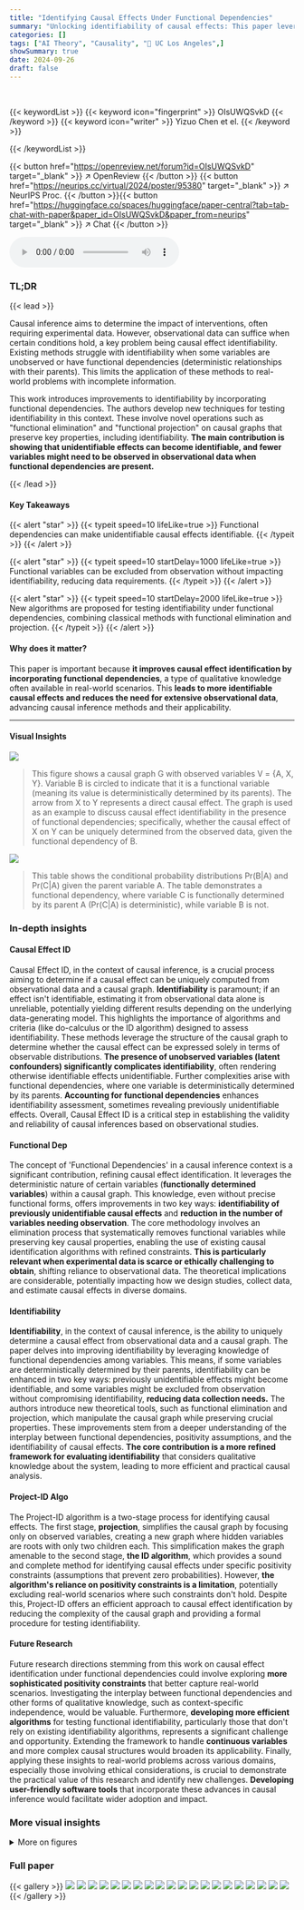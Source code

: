 ```yaml
---
title: "Identifying Causal Effects Under Functional Dependencies"
summary: "Unlocking identifiability of causal effects: This paper leverages functional dependencies in causal graphs to improve identifiability, leading to fewer needed variables in observational data."
categories: []
tags: ["AI Theory", "Causality", "🏢 UC Los Angeles",]
showSummary: true
date: 2024-09-26
draft: false
---
```


<br>

{{< keywordList >}}
{{< keyword icon="fingerprint" >}} OIsUWQSvkD {{< /keyword >}}
{{< keyword icon="writer" >}} Yizuo Chen et el. {{< /keyword >}}
 
{{< /keywordList >}}

{{< button href="https://openreview.net/forum?id=OIsUWQSvkD" target="_blank" >}}
↗ OpenReview
{{< /button >}}
{{< button href="https://neurips.cc/virtual/2024/poster/95380" target="_blank" >}}
↗ NeurIPS Proc.
{{< /button >}}{{< button href="https://huggingface.co/spaces/huggingface/paper-central?tab=tab-chat-with-paper&paper_id=OIsUWQSvkD&paper_from=neurips" target="_blank" >}}
↗ Chat
{{< /button >}}



<audio controls>
    <source src="https://ai-paper-reviewer.com/OIsUWQSvkD/podcast.wav" type="audio/wav">
    Your browser does not support the audio element.
</audio>


### TL;DR


{{< lead >}}

Causal inference aims to determine the impact of interventions, often requiring experimental data.  However, observational data can suffice when certain conditions hold, a key problem being causal effect identifiability. Existing methods struggle with identifiability when some variables are unobserved or have functional dependencies (deterministic relationships with their parents). This limits the application of these methods to real-world problems with incomplete information.

This work introduces improvements to identifiability by incorporating functional dependencies. The authors develop new techniques for testing identifiability in this context. These involve novel operations such as "functional elimination" and "functional projection" on causal graphs that preserve key properties, including identifiability. **The main contribution is showing that unidentifiable effects can become identifiable, and fewer variables might need to be observed in observational data when functional dependencies are present.**

{{< /lead >}}


#### Key Takeaways

{{< alert "star" >}}
{{< typeit speed=10 lifeLike=true >}} Functional dependencies can make unidentifiable causal effects identifiable. {{< /typeit >}}
{{< /alert >}}

{{< alert "star" >}}
{{< typeit speed=10 startDelay=1000 lifeLike=true >}} Functional variables can be excluded from observation without impacting identifiability, reducing data requirements. {{< /typeit >}}
{{< /alert >}}

{{< alert "star" >}}
{{< typeit speed=10 startDelay=2000 lifeLike=true >}} New algorithms are proposed for testing identifiability under functional dependencies, combining classical methods with functional elimination and projection. {{< /typeit >}}
{{< /alert >}}

#### Why does it matter?
This paper is important because **it improves causal effect identification by incorporating functional dependencies**, a type of qualitative knowledge often available in real-world scenarios. This **leads to more identifiable causal effects and reduces the need for extensive observational data**, advancing causal inference methods and their applicability.

------
#### Visual Insights



![](https://ai-paper-reviewer.com/OIsUWQSvkD/figures_1_1.jpg)

> This figure shows a causal graph G with observed variables V = {A, X, Y}.  Variable B is circled to indicate that it is a functional variable (meaning its value is deterministically determined by its parents).  The arrow from X to Y represents a direct causal effect. The graph is used as an example to discuss causal effect identifiability in the presence of functional dependencies; specifically, whether the causal effect of X on Y can be uniquely determined from the observed data, given the functional dependency of B.





![](https://ai-paper-reviewer.com/OIsUWQSvkD/tables_4_1.jpg)

> This table shows the conditional probability distributions Pr(B|A) and Pr(C|A) given the parent variable A.  The table demonstrates a functional dependency, where variable C is functionally determined by its parent A (Pr(C|A) is deterministic), while variable B is not.





### In-depth insights


#### Causal Effect ID
Causal Effect ID, in the context of causal inference, is a crucial process aiming to determine if a causal effect can be uniquely computed from observational data and a causal graph.  **Identifiability** is paramount; if an effect isn't identifiable, estimating it from observational data alone is unreliable, potentially yielding different results depending on the underlying data-generating model. This highlights the importance of algorithms and criteria (like do-calculus or the ID algorithm) designed to assess identifiability.  These methods leverage the structure of the causal graph to determine whether the causal effect can be expressed solely in terms of observable distributions.  **The presence of unobserved variables (latent confounders) significantly complicates identifiability**, often rendering otherwise identifiable effects unidentifiable.  Further complexities arise with functional dependencies, where one variable is deterministically determined by its parents.  **Accounting for functional dependencies** enhances identifiability assessment, sometimes revealing previously unidentifiable effects.  Overall, Causal Effect ID is a critical step in establishing the validity and reliability of causal inferences based on observational studies.

#### Functional Dep
The concept of 'Functional Dependencies' in a causal inference context is a significant contribution, refining causal effect identification.  It leverages the deterministic nature of certain variables (**functionally determined variables**) within a causal graph. This knowledge, even without precise functional forms, offers improvements in two key ways: **identifiability of previously unidentifiable causal effects** and **reduction in the number of variables needing observation**. The core methodology involves an elimination process that systematically removes functional variables while preserving key causal properties, enabling the use of existing causal identification algorithms with refined constraints.  **This is particularly relevant when experimental data is scarce or ethically challenging to obtain**, shifting reliance to observational data.  The theoretical implications are considerable, potentially impacting how we design studies, collect data, and estimate causal effects in diverse domains.

#### Identifiability
**Identifiability**, in the context of causal inference, is the ability to uniquely determine a causal effect from observational data and a causal graph.  The paper delves into improving identifiability by leveraging knowledge of functional dependencies among variables.  This means, if some variables are deterministically determined by their parents, identifiability can be enhanced in two key ways: previously unidentifiable effects might become identifiable, and some variables might be excluded from observation without compromising identifiability, **reducing data collection needs.**  The authors introduce new theoretical tools, such as functional elimination and projection, which manipulate the causal graph while preserving crucial properties.  These improvements stem from a deeper understanding of the interplay between functional dependencies, positivity assumptions, and the identifiability of causal effects.  **The core contribution is a more refined framework for evaluating identifiability** that considers qualitative knowledge about the system, leading to more efficient and practical causal analysis.

#### Project-ID Algo
The Project-ID algorithm is a two-stage process for identifying causal effects.  The first stage, **projection**, simplifies the causal graph by focusing only on observed variables, creating a new graph where hidden variables are roots with only two children each. This simplification makes the graph amenable to the second stage, **the ID algorithm**, which provides a sound and complete method for identifying causal effects under specific positivity constraints (assumptions that prevent zero probabilities). However, **the algorithm's reliance on positivity constraints is a limitation**, potentially excluding real-world scenarios where such constraints don't hold. Despite this, Project-ID offers an efficient approach to causal effect identification by reducing the complexity of the causal graph and providing a formal procedure for testing identifiability.

#### Future Research
Future research directions stemming from this work on causal effect identification under functional dependencies could involve exploring **more sophisticated positivity constraints** that better capture real-world scenarios.  Investigating the interplay between functional dependencies and other forms of qualitative knowledge, such as context-specific independence, would be valuable.  Furthermore, **developing more efficient algorithms** for testing functional identifiability, particularly those that don't rely on existing identifiability algorithms, represents a significant challenge and opportunity.  Extending the framework to handle **continuous variables** and more complex causal structures would broaden its applicability.  Finally, applying these insights to real-world problems across various domains, especially those involving ethical considerations, is crucial to demonstrate the practical value of this research and identify new challenges.  **Developing user-friendly software tools** that incorporate these advances in causal inference would facilitate wider adoption and impact.


### More visual insights

<details>
<summary>More on figures
</summary>


![](https://ai-paper-reviewer.com/OIsUWQSvkD/figures_3_1.jpg)

> This figure shows an example causal graph adapted from another paper. The graph has both observed and hidden variables. It illustrates the concept of interventions and how a projection operation simplifies a graph for causal inference. The example is used to discuss different types of identifiability and the limitations of classical methods when functional dependencies are present.


![](https://ai-paper-reviewer.com/OIsUWQSvkD/figures_6_1.jpg)

> This figure compares classical projection and functional projection on a causal graph.  In (a), a DAG is shown with variables A, B, C, D, E, F, G, H, I, where C and D are functional (indicated by circles). (b) shows the result of classical projection onto variables A, B, G, H, I. (c) demonstrates functional elimination of variables C and D.  Finally, (d) displays the result of functional projection (eliminating C and D and then projecting onto A, B, G, H, I).  The dashed lines highlight the differences between the classical projection and functional projection, showing how functional projection preserves additional independencies.


![](https://ai-paper-reviewer.com/OIsUWQSvkD/figures_6_2.jpg)

> This figure shows a causal graph with observed variables A, X, Y and hidden functional variable B.  The graph in (a) depicts the original causal graph, while (b) shows the result of projecting the graph onto the observed variables. The projection operation simplifies the graph by removing the hidden variable and adding a bidirected edge between X and Y, representing the unobserved confounding effect of B. This figure is used to illustrate how knowledge of functional dependencies can affect causal effect identifiability.  Specifically, the causal effect of X on Y is unidentifiable in the original graph (a) but may become identifiable if the functional dependency of B on A is considered. 


![](https://ai-paper-reviewer.com/OIsUWQSvkD/figures_7_1.jpg)

> This figure shows a causal graph with observed variables A, B, C, F, X, and Y and hidden functional variables D and E.  The figure demonstrates the effects of applying different operations (projection, functional projection, functional elimination) on the causal graph. Each subfigure illustrates the resulting graph after a specific operation.  (a) shows the original graph. (b) shows the result of a standard projection. (c) shows the result of a functional projection (which incorporates knowledge about functional dependencies). (d) and (e) show the results of functional elimination (removing functional variables and updating the graph accordingly). These transformations are used in the paper to explore and analyze identifiability of causal effects under functional dependencies.


</details>






### Full paper

{{< gallery >}}
<img src="https://ai-paper-reviewer.com/OIsUWQSvkD/1.png" class="grid-w50 md:grid-w33 xl:grid-w25" />
<img src="https://ai-paper-reviewer.com/OIsUWQSvkD/2.png" class="grid-w50 md:grid-w33 xl:grid-w25" />
<img src="https://ai-paper-reviewer.com/OIsUWQSvkD/3.png" class="grid-w50 md:grid-w33 xl:grid-w25" />
<img src="https://ai-paper-reviewer.com/OIsUWQSvkD/4.png" class="grid-w50 md:grid-w33 xl:grid-w25" />
<img src="https://ai-paper-reviewer.com/OIsUWQSvkD/5.png" class="grid-w50 md:grid-w33 xl:grid-w25" />
<img src="https://ai-paper-reviewer.com/OIsUWQSvkD/6.png" class="grid-w50 md:grid-w33 xl:grid-w25" />
<img src="https://ai-paper-reviewer.com/OIsUWQSvkD/7.png" class="grid-w50 md:grid-w33 xl:grid-w25" />
<img src="https://ai-paper-reviewer.com/OIsUWQSvkD/8.png" class="grid-w50 md:grid-w33 xl:grid-w25" />
<img src="https://ai-paper-reviewer.com/OIsUWQSvkD/9.png" class="grid-w50 md:grid-w33 xl:grid-w25" />
<img src="https://ai-paper-reviewer.com/OIsUWQSvkD/10.png" class="grid-w50 md:grid-w33 xl:grid-w25" />
<img src="https://ai-paper-reviewer.com/OIsUWQSvkD/11.png" class="grid-w50 md:grid-w33 xl:grid-w25" />
<img src="https://ai-paper-reviewer.com/OIsUWQSvkD/12.png" class="grid-w50 md:grid-w33 xl:grid-w25" />
<img src="https://ai-paper-reviewer.com/OIsUWQSvkD/13.png" class="grid-w50 md:grid-w33 xl:grid-w25" />
<img src="https://ai-paper-reviewer.com/OIsUWQSvkD/14.png" class="grid-w50 md:grid-w33 xl:grid-w25" />
<img src="https://ai-paper-reviewer.com/OIsUWQSvkD/15.png" class="grid-w50 md:grid-w33 xl:grid-w25" />
<img src="https://ai-paper-reviewer.com/OIsUWQSvkD/16.png" class="grid-w50 md:grid-w33 xl:grid-w25" />
<img src="https://ai-paper-reviewer.com/OIsUWQSvkD/17.png" class="grid-w50 md:grid-w33 xl:grid-w25" />
<img src="https://ai-paper-reviewer.com/OIsUWQSvkD/18.png" class="grid-w50 md:grid-w33 xl:grid-w25" />
<img src="https://ai-paper-reviewer.com/OIsUWQSvkD/19.png" class="grid-w50 md:grid-w33 xl:grid-w25" />
<img src="https://ai-paper-reviewer.com/OIsUWQSvkD/20.png" class="grid-w50 md:grid-w33 xl:grid-w25" />
{{< /gallery >}}